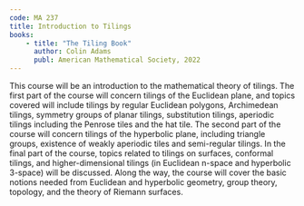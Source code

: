 ```yaml
---
code: MA 237
title: Introduction to Tilings
books:
    - title: "The Tiling Book" 
      author: Colin Adams
      publ: American Mathematical Society, 2022
---
```


This course will be an introduction to the mathematical theory of tilings. The first part of the course will concern tilings of the Euclidean plane, and topics covered will include tilings by regular Euclidean polygons, Archimedean tilings, symmetry groups of planar tilings, substitution tilings, aperiodic tilings including the Penrose tiles and the hat tile. The second part of the course will concern tilings of the hyperbolic plane, including triangle groups, existence of weakly aperiodic tiles and semi-regular tilings. In the final part of the course, topics related to tilings on surfaces, conformal tilings, and higher-dimensional tilings (in Euclidean n-space and hyperbolic 3-space) will be discussed. Along the way, the course will cover the basic notions needed from Euclidean and hyperbolic geometry, group theory, topology, and the theory of Riemann surfaces.

